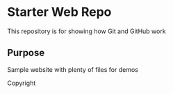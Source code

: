# Starter Web Repo

This repository is for showing how Git and GitHub work


## Purpose

Sample website with plenty of files for demos

Copyright
